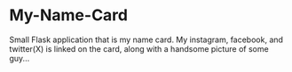 # My-Name-Card
Small Flask application that is my name card. My instagram, facebook, and twitter(X) is linked on the card, along with a handsome picture of some guy...
